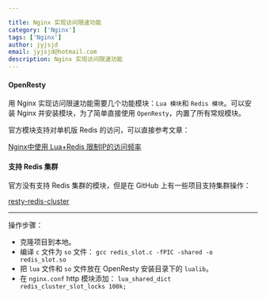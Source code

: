 ```yaml
---

title: Nginx 实现访问限速功能
category: ['Nginx']
tags: ['Nginx']
author: jyjsjd
email: jyjsjd@hotmail.com
description: Nginx 实现访问限速功能
---
```


#### OpenResty
用 Nginx 实现访问限速功能需要几个功能模块：`Lua 模块`和 `Redis 模块`。可以安装 Nginx 并安装模块，为了简单直接使用 `OpenResty`，内置了所有常规模块。

官方模块支持对单机版 Redis 的访问，可以直接参考文章：

[Nginx中使用 Lua+Redis 限制IP的访问频率](https://www.zifangsky.cn/1028.html)

#### 支持 Redis 集群
官方没有支持 Redis 集群的模块，但是在 GitHub 上有一些项目支持集群操作：

[resty-redis-cluster](https://github.com/steve0511/resty-redis-cluster)

----

操作步骤：
* 克隆项目到本地。
* 编译 `c` 文件为 `so` 文件：
`gcc redis_slot.c -fPIC -shared -o redis_slot.so`
* 把 `lua` 文件和 `so` 文件放在 OpenResty 安装目录下的 `lualib`。
* 在 `nginx.conf` http 模块添加：
`lua_shared_dict redis_cluster_slot_locks 100k;`
